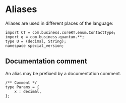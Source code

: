 # Aliases

Aliases are used in different places of the language:

```
import CT = com.business.coreRT.enum.ContactType;
import q = com.business.quantum.**;
type U = (decimal, String);
namespace special_version;
```

## Documentation comment

An alias may be prefixed by a documentation comment.

```
/** Comment */
type Params = {
    x : decimal,
};
```
